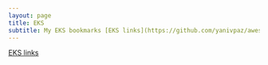 ```yaml
---
layout: page
title: EKS
subtitle: My EKS bookmarks [EKS links](https://github.com/yanivpaz/awesome-eks/blob/master/README.md)
---
```


[EKS links](https://github.com/yanivpaz/awesome-eks/blob/master/README.md)
